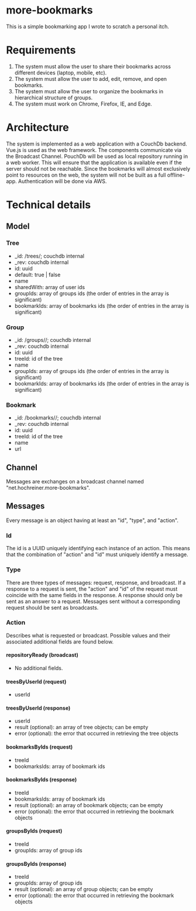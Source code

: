 # more-bookmarks

This is a simple bookmarking app I wrote to scratch a personal itch.

# Requirements

  1) The system must allow the user to share their bookmarks across different devices (laptop, mobile, etc).
  2) The system must allow the user to add, edit, remove, and open bookmarks.
  3) The system must allow the user to organize the bookmarks in hierarchical structure of groups.
  4) The system must work on Chrome, Firefox, IE, and Edge.

# Architecture

The system is implemented as a web application with a CouchDb backend.
Vue.js is used as the web framework.
The components communicate via the Broadcast Channel.
PouchDb will be used as local repository running in a web worker.
This will ensure that the application is available even if the server should not be reachable.
Since the bookmarks will almost exclusively point to resources on the web, the system will not be built as a full offline-app.
Authentication will be done via AWS.

# Technical details

## Model

### Tree

  * _id: /trees/<uuid>; couchdb internal
  * _rev: couchdb internal
  * id: uuid
  * default: true | false
  * name
  * sharedWith: array of user ids
  * groupIds: array of groups ids (the order of entries in the array is significant)
  * bookmarkIds: array of bookmarks ids (the order of entries in the array is significant)

### Group

  * _id: /groups/<tree id>/<uuid>; couchdb internal
  * _rev: couchdb internal
  * id: uuid
  * treeId: id of the tree
  * name
  * groupIds: array of groups ids (the order of entries in the array is significant)
  * bookmarkIds: array of bookmarks ids (the order of entries in the array is significant)
  
### Bookmark

  * _id: /bookmarks/<tree id>/<uuid>; couchdb internal
  * _rev: couchdb internal
  * id: uuid
  * treeId: id of the tree
  * name
  * url

## Channel

Messages are exchanges on a broadcast channel named "net.hochreiner.more-bookmarks".

## Messages

Every message is an object having at least an "id", "type", and "action".

### Id

The id is a UUID uniquely identifying each instance of an action.
This means that the combination of "action" and "id" must uniquely identify a message.

### Type

There are three types of messages: request, response, and broadcast.
If a response to a request is sent, the "action" and "id" of the request must coincide with the same fields in the response.
A response should only be sent as an answer to a request.
Messages sent without a corresponding request should be sent as broadcasts.

### Action

Describes what is requested or broadcast.
Possible values and their associated additional fields are found below.

#### repositoryReady (broadcast)

  * No additional fields.

#### treesByUserId (request)

  * userId

#### treesByUserId (response)

  * userId
  * result (optional): an array of tree objects; can be empty
  * error (optional): the error that occurred in retrieving the tree objects

#### bookmarksByIds (request)

  * treeId
  * bookmarksIds: array of bookmark ids

#### bookmarksByIds (response)

  * treeId
  * bookmarksIds: array of bookmark ids
  * result (optional): an array of bookmark objects; can be empty
  * error (optional): the error that occurred in retrieving the bookmark objects

#### groupsByIds (request)

  * treeId
  * groupIds: array of group ids

#### groupsByIds (response)

  * treeId
  * groupIds: array of group ids
  * result (optional): an array of group objects; can be empty
  * error (optional): the error that occurred in retrieving the bookmark objects
